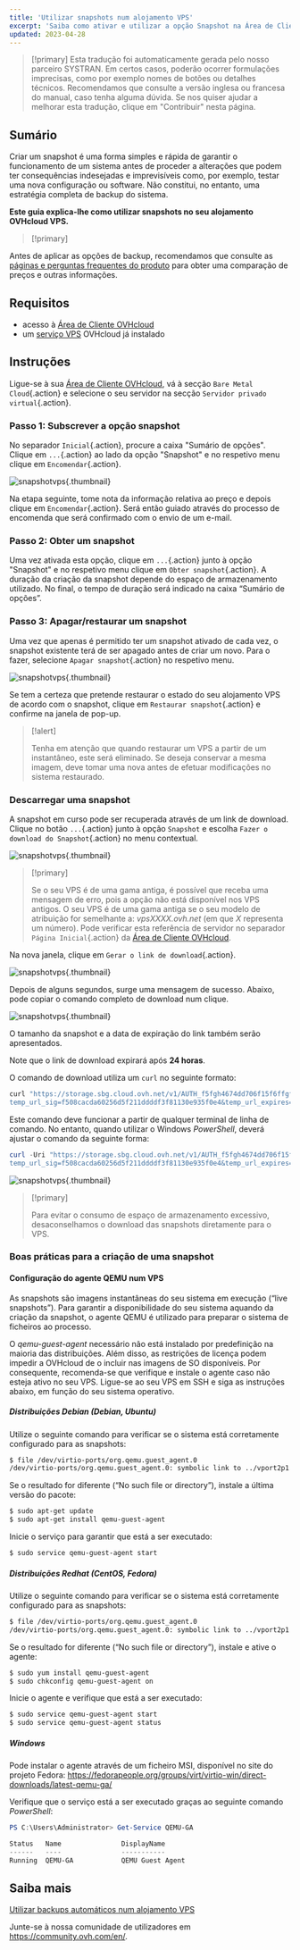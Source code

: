 ```yaml
---
title: 'Utilizar snapshots num alojamento VPS'
excerpt: 'Saiba como ativar e utilizar a opção Snapshot na Área de Cliente OVHcloud'
updated: 2023-04-28
---
```


> [!primary]
> Esta tradução foi automaticamente gerada pelo nosso parceiro SYSTRAN. Em certos casos, poderão ocorrer formulações imprecisas, como por exemplo nomes de botões ou detalhes técnicos. Recomendamos que consulte a versão inglesa ou francesa do manual, caso tenha alguma dúvida. Se nos quiser ajudar a melhorar esta tradução, clique em "Contribuir" nesta página.
>


## Sumário

Criar um snapshot é uma forma simples e rápida de garantir o funcionamento de um sistema antes de proceder a alterações que podem ter consequências indesejadas e imprevisíveis como, por exemplo, testar uma nova configuração ou software. Não constitui, no entanto, uma estratégia completa de backup do sistema.

**Este guia explica-lhe como utilizar snapshots no seu alojamento OVHcloud VPS.**

> [!primary]
>
Antes de aplicar as opções de backup, recomendamos que consulte as [páginas e perguntas frequentes do produto](https://www.ovhcloud.com/pt/vps/options/) para obter uma comparação de preços e outras informações.
>

## Requisitos

- acesso à [Área de Cliente OVHcloud](https://www.ovh.com/auth/?action=gotomanager&from=https://www.ovh.pt/&ovhSubsidiary=pt)
- um [serviço VPS](https://www.ovhcloud.com/pt/vps/) OVHcloud já instalado


## Instruções

Ligue-se à sua [Área de Cliente OVHcloud](https://www.ovh.com/auth/?action=gotomanager&from=https://www.ovh.pt/&ovhSubsidiary=pt), vá à secção `Bare Metal Cloud`{.action} e selecione o seu servidor na secção `Servidor privado virtual`{.action}.

### Passo 1: Subscrever a opção snapshot

No separador `Inicial`{.action}, procure a caixa "Sumário de opções". Clique em `...`{.action} ao lado da opção "Snapshot" e no respetivo menu clique em `Encomendar`{.action}.

![snapshotvps](images/snapshot_vps_step1b.png){.thumbnail}

Na etapa seguinte, tome nota da informação relativa ao preço e depois clique em `Encomendar`{.action}. Será então guiado através do processo de encomenda que será confirmado com o envio de um e-mail.

### Passo 2: Obter um snapshot

Uma vez ativada esta opção, clique em `...`{.action} junto à opção "Snapshot" e no respetivo menu clique em `Obter snapshot`{.action}. A duração da criação da snapshot depende do espaço de armazenamento utilizado. No final, o tempo de duração será indicado na caixa “Sumário de opções”.

### Passo 3: Apagar/restaurar um snapshot

Uma vez que apenas é permitido ter um snapshot ativado de cada vez, o snapshot existente terá de ser apagado antes de criar um novo. Para o fazer, selecione `Apagar snapshot`{.action} no respetivo menu.

![snapshotvps](images/snapshot_vps_step2.png){.thumbnail}

Se tem a certeza que pretende restaurar o estado do seu alojamento VPS de acordo com o snapshot, clique em `Restaurar snapshot`{.action} e confirme na janela de pop-up.

> [!alert]
>
> Tenha em atenção que quando restaurar um VPS a partir de um instantâneo, este será eliminado. Se deseja conservar a mesma imagem, deve tomar uma nova antes de efetuar modificações no sistema restaurado.
>

### Descarregar uma snapshot

A snapshot em curso pode ser recuperada através de um link de download. Clique no botão `...`{.action} junto à opção `Snapshot` e escolha `Fazer o download do Snapshot`{.action} no menu contextual.

![snapshotvps](images/snapshot_vps03.png){.thumbnail}

> [!primary]
>
> Se o seu VPS é de uma gama antiga, é possível que receba uma mensagem de erro, pois a opção não está disponível nos VPS antigos. O seu VPS é de uma gama antiga se o seu modelo de atribuição for semelhante a: *vpsXXXX.ovh.net* (em que *X* representa um número). Pode verificar esta referência de servidor no separador `Página Inicial`{.action} da [Área de Cliente OVHcloud](https://www.ovh.com/auth/?action=gotomanager&from=https://www.ovh.pt/&ovhSubsidiary=pt).
>

Na nova janela, clique em `Gerar o link de download`{.action}.

![snapshotvps](images/snapshot_vps04.png){.thumbnail}

Depois de alguns segundos, surge uma mensagem de sucesso. Abaixo, pode copiar o comando completo de download num clique.

![snapshotvps](images/snapshot_vps05.png){.thumbnail}

O tamanho da snapshot e a data de expiração do link também serão apresentados.

Note que o link de download expirará após **24 horas**.

O comando de download utiliza um `curl` no seguinte formato:

```bash
curl "https://storage.sbg.cloud.ovh.net/v1/AUTH_f5fgh4674dd706f15f6ffgf4z667d3f4g5f05/glance/5ceg3f93-8b49-436b-aefe-4185f9fc3f78?
temp_url_sig=f508cacda60256d5f211ddddf3f81130e935f0e4&temp_url_expires=1678247579" --output vps-x11x11xyy.vps.ovh.net --fail
```

Este comando deve funcionar a partir de qualquer terminal de linha de comando. No entanto, quando utilizar o Windows *PowerShell*, deverá ajustar o comando da seguinte forma:

```powershell
curl -Uri "https://storage.sbg.cloud.ovh.net/v1/AUTH_f5fgh4674dd706f15f6ffgf4z667d3f4g5f05/glance/5ceg3f93-8b49-436b-aefe-4185f9fc3f78?
temp_url_sig=f508cacda60256d5f211ddddf3f81130e935f0e4&temp_url_expires=1678247579" -OutFile vps-x11x11xyy.vps.ovh.net
```

![snapshotvps](images/snapshot_vps06.png){.thumbnail}

> [!primary]
>
> Para evitar o consumo de espaço de armazenamento excessivo, desaconselhamos o download das snapshots diretamente para o VPS.
>


### Boas práticas para a criação de uma snapshot

#### Configuração do agente QEMU num VPS

As snapshots são imagens instantâneas do seu sistema em execução (“live snapshots”). Para garantir a disponibilidade do seu sistema aquando da criação da snapshot, o agente QEMU é utilizado para preparar o sistema de ficheiros ao processo.

O *qemu-guest-agent* necessário não está instalado por predefinição na maioria das distribuições. Além disso, as restrições de licença podem impedir a OVHcloud de o incluir nas imagens de SO disponíveis. Por consequente, recomenda-se que verifique e instale o agente caso não esteja ativo no seu VPS. Ligue-se ao seu VPS em SSH e siga as instruções abaixo, em função do seu sistema operativo.

##### **Distribuições Debian (Debian, Ubuntu)**

Utilize o seguinte comando para verificar se o sistema está corretamente configurado para as snapshots:

```bash
$ file /dev/virtio-ports/org.qemu.guest_agent.0
/dev/virtio-ports/org.qemu.guest_agent.0: symbolic link to ../vport2p1
```

Se o resultado for diferente (“No such file or directory”), instale a última versão do pacote:

```bash
$ sudo apt-get update
$ sudo apt-get install qemu-guest-agent
```

Inicie o serviço para garantir que está a ser executado:

```bash
$ sudo service qemu-guest-agent start
```

##### **Distribuições Redhat (CentOS, Fedora)**

Utilize o seguinte comando para verificar se o sistema está corretamente configurado para as snapshots:

```bash
$ file /dev/virtio-ports/org.qemu.guest_agent.0
/dev/virtio-ports/org.qemu.guest_agent.0: symbolic link to ../vport2p1
```

Se o resultado for diferente (“No such file or directory”), instale e ative o agente:

```bash
$ sudo yum install qemu-guest-agent
$ sudo chkconfig qemu-guest-agent on
```

Inicie o agente e verifique que está a ser executado:

```bash
$ sudo service qemu-guest-agent start
$ sudo service qemu-guest-agent status
```

##### **Windows**

Pode instalar o agente através de um ficheiro MSI, disponível no site do projeto Fedora: <https://fedorapeople.org/groups/virt/virtio-win/direct-downloads/latest-qemu-ga/>

Verifique que o serviço está a ser executado graças ao seguinte comando *PowerShell*:

```powershell
PS C:\Users\Administrator> Get-Service QEMU-GA

Status   Name               DisplayName
------   ----               -----------
Running  QEMU-GA            QEMU Guest Agent
```


## Saiba mais

[Utilizar backups automáticos num alojamento VPS](/pages/bare_metal_cloud/virtual_private_servers/using-automated-backups-on-a-vps)


Junte-se à nossa comunidade de utilizadores em <https://community.ovh.com/en/>.
